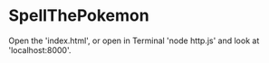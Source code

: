 # SpellThePokemon

Open the 'index.html',
or open in Terminal 'node http.js' and look at 'localhost:8000'.
